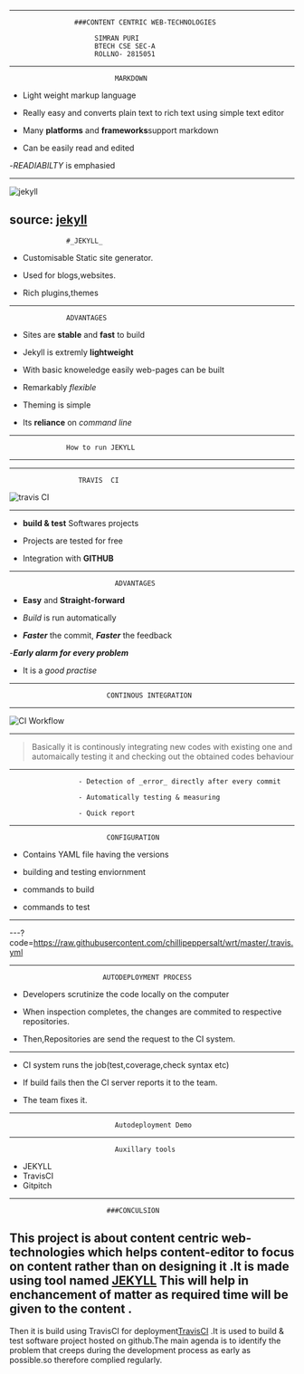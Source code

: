     
---
                    ###CONTENT CENTRIC WEB-TECHNOLOGIES
                    
                         SIMRAN PURI 
                         BTECH CSE SEC-A
                         ROLLNO- 2815051

---
                              MARKDOWN

  - Light weight markup language

  - Really easy and converts plain text to rich text using simple text editor
  
  - Many **platforms** and **frameworks**support markdown
 
  - Can be easily read and edited

  -_READIABILTY_ is emphasied 

---

![jekyll](https://talk.jekyllrb.com/uploads/jekyllrb/original/1X/4f9bd5334246d33651e846aed812280fbff586ba.png)

source: [jekyll](https://talk.jekyllrb.com/uploads/jekyllrb/original/1X/4f9bd5334246d33651e846aed812280fbff586ba.png)
---
                  #_JEKYLL_
 
- Customisable Static site generator. 

- Used  for  blogs,websites.

- Rich plugins,themes
---
             
      
                  ADVANTAGES 


  
  
  - Sites are **stable** and **fast** to build
  
  - Jekyll is extremly **lightweight**
 
  - With basic knoweledge easily web-pages can be built

  - Remarkably _flexible_
  
  - Theming is simple
 
  - Its **reliance** on _command line_ 

---

 
                  How to run JEKYLL
---


<script type="text/javascript" src="https://asciinema.org/a/udsMXGk6bcThZSQrpmsiWM5ij.js" id="asciicast-udsMXGk6bcThZSQrpmsiWM5ij" async></script>

      
<!--![video](https://asciinema.org/a/udsMXGk6bcThZSQrpmsiWM5ij)
     -->          

---
    
                     TRAVIS  CI

![travis CI](https://logz.io/wp-content/uploads/2016/02/travis-ci.jpg)


---
          
       
  -  **build & test** Softwares projects 

  - Projects are tested for free
   
  - Integration with **GITHUB** 
 
---
                              ADVANTAGES
  
  - **Easy** and **Straight-forward**
  
  - _Build_ is run automatically

  - **_Faster_** the commit, **_Faster_** the feedback

  -**_Early alarm for every problem_**

  - It is a _good practise_

  
---

                            CONTINOUS INTEGRATION
---
![CI Workflow](http://www.retrieverconsulting.com/Continuous%20Integration%20Workflow.jpg)

---



   >Basically it is  continously integrating new codes with existing one and automaically testing it and checking out the obtained codes behaviour
---
                     - Detection of _error_ directly after every commit 

                     - Automatically testing & measuring
                     
                     - Quick report


---

                            CONFIGURATION

- Contains YAML file having the versions
  
- building and testing enviornment
              
- commands to build 
                
- commands to test 

             

---


---?code=https://raw.githubusercontent.com/chillipeppersalt/wrt/master/.travis.yml
                            


---
                           AUTODEPLOYMENT PROCESS
   
                               
- Developers scrutinize the code locally on the computer

- When inspection completes, the changes are commited to respective repositories.

- Then,Repositories are send the request to the CI system.
---


- CI system runs the job(test,coverage,check syntax etc)
 
- If build fails then the CI server reports it to the team.
    
- The team fixes it.
---


                              Autodeployment Demo

---
                              Auxillary tools

- JEKYLL
- TravisCI
- Gitpitch
---
                            ###CONCULSION


 This  project is about content centric web-technologies which helps content-editor to focus on content rather than on designing it .It is made using tool named [JEKYLL](https://jekyllrb.com/) This will help in enchancement of matter as required time will be given to the content . 
---
Then it is build using TravisCI for deployment[TravisCI](https://travis-ci.org/) .It is used to build & test software project hosted on github.The main agenda is to identify the problem that creeps during the development process as early as possible.so therefore complied regularly.




